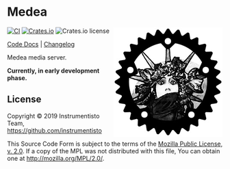 Medea
=====

<img align="right" src="https://raw.githubusercontent.com/instrumentisto/medea/master/logo.jpg">

[![CI](https://github.com/instrumentisto/medea/workflows/CI/badge.svg?branch=master)](https://github.com/instrumentisto/medea/actions?query=workflow%3ACI+branch%3Amaster)
[![Crates.io](https://img.shields.io/crates/v/medea)](https://crates.io/crates/medea)
![Crates.io license](https://img.shields.io/crates/l/medea)

[Code Docs](https://docs.rs/medea) |
[Changelog](https://github.com/instrumentisto/medea/blob/master/CHANGELOG.md)

Medea media server.

__Currently, in early development phase.__




## License

Copyright © 2019 Instrumentisto Team, https://github.com/instrumentisto

This Source Code Form is subject to the terms of the [Mozilla Public License, v. 2.0](https://github.com/instrumentisto/medea/blob/master/LICENSE.md). If a copy of the MPL was not distributed with this file, You can obtain one at http://mozilla.org/MPL/2.0/.
